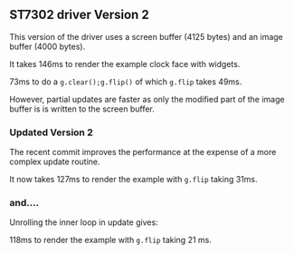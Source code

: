 ## ST7302 driver Version 2

This version of the driver uses a screen buffer (4125 bytes) and an image buffer (4000 bytes).

It takes 146ms to render the example clock face with widgets.

73ms to do a `g.clear();g.flip()`  of which `g.flip` takes 49ms. 

However, partial updates are faster as only the modified part of the image buffer is is written to the screen buffer.

### Updated Version 2

The recent commit improves the performance at the expense of a more complex update routine. 

It now takes 127ms to render the example with `g.flip` taking 31ms.


### and....

Unrolling the inner loop in update gives:

118ms to render the example with `g.flip` taking 21 ms.

